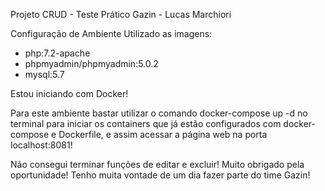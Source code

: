 Projeto CRUD - Teste Prático Gazin - Lucas Marchiori

Configuração de Ambiente
Utilizado as imagens:
- php:7.2-apache
- phpmyadmin/phpmyadmin:5.0.2
- mysql:5.7

Estou iniciando com Docker!

Para este ambiente bastar utilizar o comando docker-compose up -d no terminal para iniciar os containers que já estão configurados com docker-compose e Dockerfile, e assim acessar a página web 
na porta localhost:8081!


Não consegui terminar funções de editar e excluir!
Muito obrigado pela oportunidade!
Tenho muita vontade de um dia fazer parte do time Gazin! 

